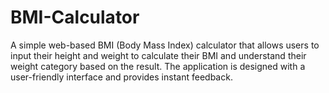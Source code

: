 # BMI-Calculator
A simple web-based BMI (Body Mass Index) calculator that allows users to input their height and weight to calculate their BMI and understand their weight category based on the result. The application is designed with a user-friendly interface and provides instant feedback.
